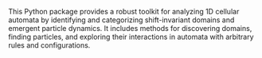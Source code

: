 This Python package provides a robust toolkit for analyzing 1D cellular automata by identifying and categorizing shift-invariant domains and emergent particle dynamics. It includes methods for discovering domains, finding particles, and exploring their interactions in automata with arbitrary rules and configurations.